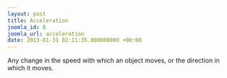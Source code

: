 ```yaml
---
layout: post
title: Acceleration
joomla_id: 8
joomla_url: acceleration
date: 2013-01-31 02:11:35.000000000 +00:00
---
```

<p>Any change in the speed with which an object moves, or the direction in which it moves.</p>
